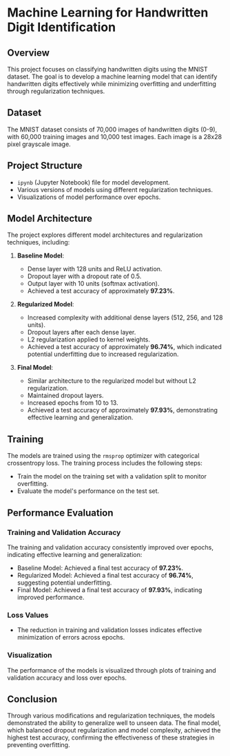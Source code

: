 # Machine Learning for Handwritten Digit Identification

## Overview

This project focuses on classifying handwritten digits using the MNIST dataset. The goal is to develop a machine learning model that can identify handwritten digits effectively while minimizing overfitting and underfitting through regularization techniques.

## Dataset

The MNIST dataset consists of 70,000 images of handwritten digits (0-9), with 60,000 training images and 10,000 test images. Each image is a 28x28 pixel grayscale image.

## Project Structure

- `ipynb` (Jupyter Notebook) file for model development.
- Various versions of models using different regularization techniques.
- Visualizations of model performance over epochs.

## Model Architecture

The project explores different model architectures and regularization techniques, including:

1. **Baseline Model**:
   - Dense layer with 128 units and ReLU activation.
   - Dropout layer with a dropout rate of 0.5.
   - Output layer with 10 units (softmax activation).
   - Achieved a test accuracy of approximately **97.23%**.

2. **Regularized Model**:
   - Increased complexity with additional dense layers (512, 256, and 128 units).
   - Dropout layers after each dense layer.
   - L2 regularization applied to kernel weights.
   - Achieved a test accuracy of approximately **96.74%**, which indicated potential underfitting due to increased regularization.

3. **Final Model**:
   - Similar architecture to the regularized model but without L2 regularization.
   - Maintained dropout layers.
   - Increased epochs from 10 to 13.
   - Achieved a test accuracy of approximately **97.93%**, demonstrating effective learning and generalization.

## Training

The models are trained using the `rmsprop` optimizer with categorical crossentropy loss. The training process includes the following steps:

- Train the model on the training set with a validation split to monitor overfitting.
- Evaluate the model's performance on the test set.

## Performance Evaluation

### Training and Validation Accuracy

The training and validation accuracy consistently improved over epochs, indicating effective learning and generalization:

- Baseline Model: Achieved a final test accuracy of **97.23%**.
- Regularized Model: Achieved a final test accuracy of **96.74%**, suggesting potential underfitting.
- Final Model: Achieved a final test accuracy of **97.93%**, indicating improved performance.

### Loss Values

- The reduction in training and validation losses indicates effective minimization of errors across epochs.

### Visualization

The performance of the models is visualized through plots of training and validation accuracy and loss over epochs.

## Conclusion

Through various modifications and regularization techniques, the models demonstrated the ability to generalize well to unseen data. The final model, which balanced dropout regularization and model complexity, achieved the highest test accuracy, confirming the effectiveness of these strategies in preventing overfitting.
